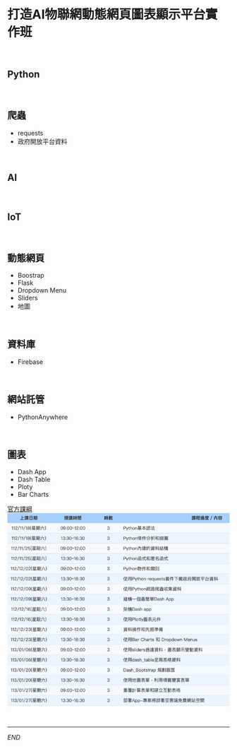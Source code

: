 # 打造AI物聯網動態網頁圖表顯示平台實作班

<br>

## Python

<br>

## 爬蟲
- requests
- 政府開放平台資料

<br>

## AI

<br>

## IoT

<br>

## 動態網頁
- Boostrap
- Flask
- Dropdown Menu
- Sliders
- 地圖

<br>

## 資料庫
- Firebase

<br>

## 網站託管

- PythonAnywhere

<br>

## 圖表
- Dash App
- Dash Table
- Ploty
- Bar Charts



[官方課綱](https://ojt.wda.gov.tw/ClassSearch/Detail?PlanType=1&OCID=152463)
![](images/img_01.png)

<br>

---

_END_